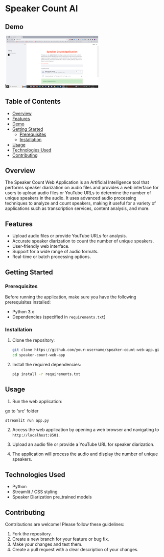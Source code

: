 
# Speaker Count AI

## Demo

!<img
  src="image.png"
  alt="Alt text"
  title="Optional title"
  style="display: inline-block; margin: 0 auto; max-width: 300px">


## Table of Contents

- [Overview](#overview)
- [Features](#features)
- [Demo](#demo)
- [Getting Started](#getting-started)
  - [Prerequisites](#prerequisites)
  - [Installation](#installation)
- [Usage](#usage)
- [Technologies Used](#technologies-used)
- [Contributing](#contributing)


## Overview

The Speaker Count Web Application is an Artificial Intelligence tool that performs speaker diarization on audio files and provides a web interface for users to upload audio files or YouTube URLs to determine the number of unique speakers in the audio. It uses advanced audio processing techniques to analyze and count speakers, making it useful for a variety of applications such as transcription services, content analysis, and more.

## Features

- Upload audio files or provide YouTube URLs for analysis.
- Accurate speaker diarization to count the number of unique speakers.
- User-friendly web interface.
- Support for a wide range of audio formats.
- Real-time or batch processing options.





## Getting Started

### Prerequisites

Before running the application, make sure you have the following prerequisites installed:

- Python 3.x
- Dependencies (specified in `requirements.txt`)

### Installation

1. Clone the repository:

   ```bash
   git clone https://github.com/your-username/speaker-count-web-app.git
   cd speaker-count-web-app
   ```

2. Install the required dependencies:

   ```bash
   pip install -r requirements.txt
   ```

## Usage

1. Run the web application:

go to 'src' folder
   ```bash
   streamlit run app.py
   ```

2. Access the web application by opening a web browser and navigating to `http://localhost:8501`.

3. Upload an audio file or provide a YouTube URL for speaker diarization.

4. The application will process the audio and display the number of unique speakers.

## Technologies Used

- Python
- Streamlit / CSS styling
- Speaker Diarization pre_trained models



## Contributing

Contributions are welcome! Please follow these guidelines:

1. Fork the repository.
2. Create a new branch for your feature or bug fix.
3. Make your changes and test them.
4. Create a pull request with a clear description of your changes.

